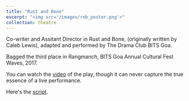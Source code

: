 ```yaml
---
title: "Rust and Bone"
excerpt: "<img src='/images/rnb_poster.png'>"
collection: theatre
---
```


Co-writer and Assitant Director in Rust and Bone, (originally written by Caleb Lewis), adapted and performed by The Drama Club BITS Goa.

Bagged the third place in Rangmanch, BITS Goa Annual Cultural Fest Waves, 2017. 

You can watch the <a href="https://www.youtube.com/watch?v=iSTSBVoW0Mk">video</a> of the play, though it can never capture the true essence of a live performance.

Here's the <a href="https://raks0009.github.io/RnB_Script.pdf">script</a>.

